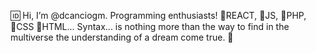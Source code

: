 🆔️ Hi, I’m @dcanciogm.
Programming enthusiasts!
🔹️REACT, 🔹️JS, 🔹️PHP, 🔹️CSS 🔹️HTML... 
Syntax... is nothing more than the way to find in the multiverse the understanding of a dream come true. 🌱

